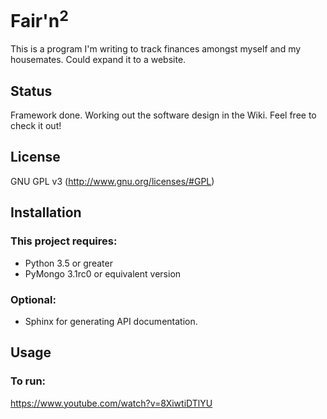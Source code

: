 # Fair'n<sup>2</sup>
This is a program I'm writing to track finances amongst myself and my housemates.  Could expand it to a website.

## Status
Framework done.  Working out the software design in the Wiki.  Feel free to check it out!

## License
GNU GPL v3 (http://www.gnu.org/licenses/#GPL)

## Installation
### This project requires:
 - Python 3.5 or greater
 - PyMongo 3.1rc0 or equivalent version

### Optional:
 - Sphinx for generating API documentation.

## Usage

### To run:
https://www.youtube.com/watch?v=8XiwtiDTlYU

